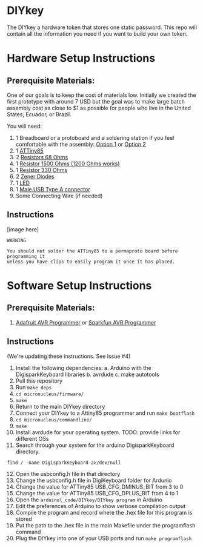 # DIYkey

The DIYkey a hardware token that stores one static password. This repo will
contain all the information you need if you want to build your own token.

# Hardware Setup Instructions

## Prerequisite Materials:

One of our goals is to keep the cost of materials low. Initially we created the
first prototype with around 7 USD but the goal was to make large batch assembly
cost as close to $1 as possible for people who live in the United States,
Ecuador, or Brazil.

You will need:

1. 1 Breadboard or a protoboard and a soldering station if you feel comfortable with the assembly: [Option 1](https://www.adafruit.com/category/124) or [Option 2](https://www.sparkfun.com/categories/149)
1. 1 [ATTiny85](https://www.sparkfun.com/products/9378)
1. 2 [Resistors  68 Ohms](https://www.radioshack.com/products/radioshack-68-ohm-1-2w-5-carbon-film-resistor-pk-5)
1. 1 [Resistor 1500 Ohms (1200 Ohms works)](https://www.digikey.com/product-detail/en/yageo/CFR-25JB-52-1K5/1.5KQBK-ND/132)
1. 1 [Resistor  330 Ohms](https://www.sparkfun.com/products/11507)
1. 2 [Zener Diodes](https://www.sparkfun.com/products/10301)
1. 1 [LED](https://www.radioshack.com/products/radioshack-5mm-green-led)
1. 1 [Male USB Type A connector](https://www.sparkfun.com/products/437)
1. Some Connecting Wire (if needed)

## Instructions

[image here]

```
WARNING

You should not solder the ATTiny85 to a permaproto board before programming it
unless you have clips to easily program it once it has placed.

```

# Software Setup Instructions

## Prerequisite Materials:

1. [Adafruit AVR Programmer](https://www.adafruit.com/product/46) or [Sparkfun AVR Programmer](https://www.sparkfun.com/products/11801)

## Instructions

(We're updating these instructions. See issue #4)

1. Install the following dependencies:
    a. Arduino with the DigisparkKeyboard libraries
    b. avrdude
    c. make autotools
2. Pull this repository
3. Run `make deps`
4. `cd micronucleus/firmware/`
5. `make`
6. Return to the main DIYkey directory
7. Connect your DIYkey to a Attiny85 programmer and run `make bootflash`
8. `cd micronucleus/commandline/`
9. `make`
10. Install avrdude for your operating system. TODO: provide links for different OSs
11. Search through your system for the arduino DigisparkKeyboard directory.
```
find / -name DigisparkKeyboard 2>/dev/null
```
12. Open the usbconfig.h file in that directory
13. Change the usbconfig.h file in DigiKeyboard folder for Ardunio
14. Change the value for ATTiny85 USB\_CFG\_DMINUS\_BIT from 3 to 0
15. Change the value for ATTiny85 USB\_CFG\_DPLUS\_BIT from 4 to 1
16. Open the `arduino\_code/DIYkey/DIYkey program` in Arduino
17. Edit the preferences of Arduino to show verbose compilation output
18. Compile the program and record where the .hex file for this program is stored
19. Put the path to the .hex file in the main Makefile under the programflash command
20. Plug the DIYkey into one of your USB ports and run `make programflash`
